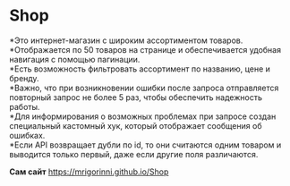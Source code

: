 # Shop

*Это интернет-магазин с широким ассортиментом товаров.\
*Отображается по 50 товаров на странице и обеспечивается удобная навигация с помощью пагинации.\
*Есть возможность фильтровать ассортимент по названию, цене и бренду.\
*Важно, что при возникновении ошибки после запроса отправляется повторный запрос не более 5 раз, чтобы обеспечить надежность работы.\
*Для информирования о возможных проблемах при запросе создан специальный кастомный хук, который отображает сообщения об ошибках.\
*Если API возвращает дубли по id, то они считаются одним товаром и выводится только первый, даже если другие поля различаются.

**Сам сайт**
https://mrigorinni.github.io/Shop
